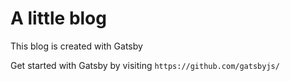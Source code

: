 # A little blog
This blog is created with Gatsby

Get started with Gatsby by visiting `https://github.com/gatsbyjs/`



